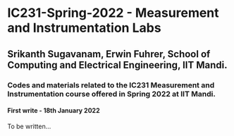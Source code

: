# IC231-Spring-2022 - Measurement and Instrumentation Labs
## Srikanth Sugavanam, Erwin Fuhrer, School of Computing and Electrical Engineering, IIT Mandi.
### Codes and materials related to the IC231 Measurement and Instrumentation course offered in Spring 2022 at IIT Mandi.
#### First write - 18th January 2022

To be written... 
